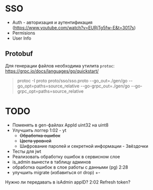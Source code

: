 # SSO
- Auth - авторизация и аутентификация (https://www.youtube.com/watch?v=EURjTg5fw-E&t=3017s)
- Permisions
- User Info

## Protobuf
Для генерации файлов необходима утилита `protoc`: https://grpc.io/docs/languages/go/quickstart/
> protoc -I proto proto/sso/sso.proto --go_out=./gen/go --go_opt=paths=source_relative --go-grpc_out=./gen/go --go-grpc_opt=paths=source_relative

# TODO
- Поменять в gen-файлах AppId uint32 на uint8
- Улучшить логгер 1:02 - yt
  - ~~Обработка ошибок~~
  - ~~Цвета уровней~~
  - Шифрование паролей и секретной информации - Звёздочки
- Тесты для jwt
- Реализовать обработку ошибок в сервисном слое
- is_admin вынести в таблицу админов
- обработка ошибок в слое работы с данными (pg) 2:28
- улучшить migrate (избавиться от drop) +-

Нужно ли передавать в isAdmin appID? 2:02
Refresh token?
